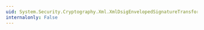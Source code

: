 ```yaml
---
uid: System.Security.Cryptography.Xml.XmlDsigEnvelopedSignatureTransform.LoadInnerXml(System.Xml.XmlNodeList)
internalonly: False
---
```

